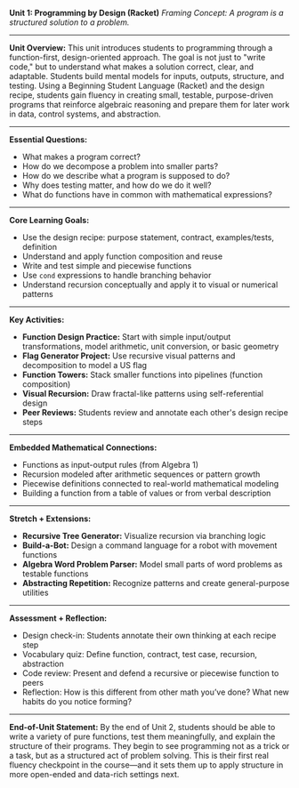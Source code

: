 **Unit 1: Programming by Design (Racket)**
*Framing Concept: A program is a structured solution to a problem.*

---

**Unit Overview:**
This unit introduces students to programming through a function-first, design-oriented approach. The goal is not just to "write code," but to understand what makes a solution correct, clear, and adaptable. Students build mental models for inputs, outputs, structure, and testing. Using a Beginning Student Language (Racket) and the design recipe, students gain fluency in creating small, testable, purpose-driven programs that reinforce algebraic reasoning and prepare them for later work in data, control systems, and abstraction.

---

**Essential Questions:**

* What makes a program correct?
* How do we decompose a problem into smaller parts?
* How do we describe what a program is supposed to do?
* Why does testing matter, and how do we do it well?
* What do functions have in common with mathematical expressions?

---

**Core Learning Goals:**

* Use the design recipe: purpose statement, contract, examples/tests, definition
* Understand and apply function composition and reuse
* Write and test simple and piecewise functions
* Use `cond` expressions to handle branching behavior
* Understand recursion conceptually and apply it to visual or numerical patterns

---

**Key Activities:**

* **Function Design Practice:** Start with simple input/output transformations, model arithmetic, unit conversion, or basic geometry
* **Flag Generator Project:** Use recursive visual patterns and decomposition to model a US flag
* **Function Towers:** Stack smaller functions into pipelines (function composition)
* **Visual Recursion:** Draw fractal-like patterns using self-referential design
* **Peer Reviews:** Students review and annotate each other's design recipe steps

---

**Embedded Mathematical Connections:**

* Functions as input-output rules (from Algebra 1)
* Recursion modeled after arithmetic sequences or pattern growth
* Piecewise definitions connected to real-world mathematical modeling
* Building a function from a table of values or from verbal description

---

**Stretch + Extensions:**

* **Recursive Tree Generator:** Visualize recursion via branching logic
* **Build-a-Bot:** Design a command language for a robot with movement functions
* **Algebra Word Problem Parser:** Model small parts of word problems as testable functions
* **Abstracting Repetition:** Recognize patterns and create general-purpose utilities

---

**Assessment + Reflection:**

* Design check-in: Students annotate their own thinking at each recipe step
* Vocabulary quiz: Define function, contract, test case, recursion, abstraction
* Code review: Present and defend a recursive or piecewise function to peers
* Reflection: How is this different from other math you’ve done? What new habits do you notice forming?

---

**End-of-Unit Statement:**
By the end of Unit 2, students should be able to write a variety of pure functions, test them meaningfully, and explain the structure of their programs. They begin to see programming not as a trick or a task, but as a structured act of problem solving. This is their first real fluency checkpoint in the course—and it sets them up to apply structure in more open-ended and data-rich settings next.
